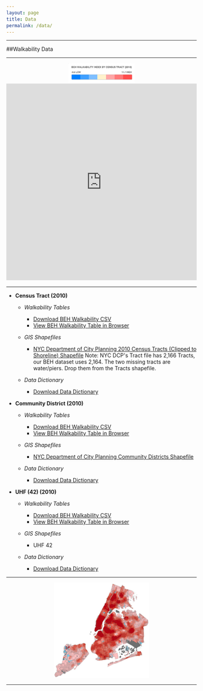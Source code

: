 ```yaml
---
layout: page
title: Data
permalink: /data/
---
```





  
---

##Walkability Data


---
<center><img src="https://raw.githubusercontent.com/beh-gis/beh-gis.github.com/master/img/walkability_tract_legend_clip.png" width="35%" height="35%" alt="walkability"/></center>
<!--<iframe width='100%' height='400' frameborder='0' src='http://cartodbacademy.cartodb.com/viz/ab345438-f185-11e3-80b8-0e73339ffa50/embed_map' allowfullscreen webkitallowfullscreen mozallowfullscreen oallowfullscreen msallowfullscreen></iframe>-->
<iframe width='100%' height='520' frameborder='0' src='http://dms2203.cartodb.com/viz/a7e9cb92-9b52-11e4-b578-0e9d821ea90d/embed_map' allowfullscreen webkitallowfullscreen mozallowfullscreen oallowfullscreen msallowfullscreen></iframe>


<!--*This map is Percent Tree Canopy (2010) Quartiles by Census Block (2010) but we could modify to walkability.* -->

---

<!--* **Census Block (2010)**
	
	* *Walkability Tables*
		
		* Download BEH Walkability CSV
			
	* *GIS Shapefiles*
		
		* [NYC Department of City Planning 2010 Census Blocks (Clipped to Shoreline) Shapefile](http://www.nyc.gov/html/dcp/download/bytes/nycb2010_14d.zip)
			
	* *Data Dictionary*
		
		* Download Data Dictionary-->
			
* **Census Tract (2010)**
	
	* *Walkability Tables*
		
		* [Download BEH Walkability CSV](https://raw.githubusercontent.com/nygeog/beh_public/master/data/walkability/data/t10_walkability_recalc.csv)
		* [View BEH Walkability Table in Browser](https://github.com/nygeog/beh_public/blob/master/data/walkability/data/t10_walkability_recalc.csv)
			
	* *GIS Shapefiles*
		
		* [NYC Department of City Planning 2010 Census Tracts (Clipped to Shoreline) Shapefile](http://www.nyc.gov/html/dcp/download/bytes/nyct2010_14d.zip) Note: NYC DCP's Tract file has 2,166 Tracts, our BEH dataset uses 2,164. The two missing tracts are water/piers. Drop them from the Tracts shapefile.
			
	* *Data Dictionary*
		
		* [Download Data Dictionary](https://github.com/nygeog/beh_public/blob/master/data/walkability/docs/walkability-gis-codebook-2010-tracts-20150112.pdf?raw=true)
			
* **Community District (2010)**
	
	* *Walkability Tables*
		
		* [Download BEH Walkability CSV](https://raw.githubusercontent.com/nygeog/beh_public/master/data/walkability/data/comdist_gis_metrics_11dec2014.csv)
		* [View BEH Walkability Table in Browser](https://github.com/nygeog/beh_public/blob/master/data/walkability/data/comdist_gis_metrics_11dec2014.csv)
			
	* *GIS Shapefiles*
		
		* [NYC Department of City Planning Community Districts Shapefile](http://www.nyc.gov/html/dcp/download/bytes/nycd_14d.zip)
			
	* *Data Dictionary*
		
		* [Download Data Dictionary](https://github.com/nygeog/beh_public/blob/master/data/walkability/docs/GIS-Codebook-CommunityDistricts-12dec2014.pdf?raw=true)
			
* **UHF (42) (2010)**
	
	* *Walkability Tables*
		
		* [Download BEH Walkability CSV](https://raw.githubusercontent.com/nygeog/beh_public/master/data/walkability/data/uhf42_gis_metrics_11dec2014.csv)
		* [View BEH Walkability Table in Browser](https://github.com/nygeog/beh_public/blob/master/data/walkability/data/uhf42_gis_metrics_11dec2014.csv)
			
	* *GIS Shapefiles*
		
		* UHF 42
			
	* *Data Dictionary*
		
		* [Download Data Dictionary](https://github.com/nygeog/beh_public/blob/master/data/walkability/docs/GIS-Codebook-UHF42-12dec2014.pdf?raw=true)
	
	
---

<center><img src="https://raw.githubusercontent.com/beh-gis/beh-gis.github.com/master/img/walkability.png" width="50%" height="50%" alt="walkability"/></center>


---

